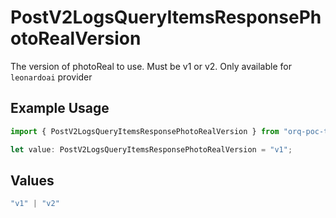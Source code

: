 # PostV2LogsQueryItemsResponsePhotoRealVersion

The version of photoReal to use. Must be v1 or v2. Only available for `leonardoai` provider

## Example Usage

```typescript
import { PostV2LogsQueryItemsResponsePhotoRealVersion } from "orq-poc-typescript-multi-env-version/models/operations";

let value: PostV2LogsQueryItemsResponsePhotoRealVersion = "v1";
```

## Values

```typescript
"v1" | "v2"
```